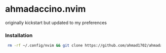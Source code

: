 # ahmadaccino.nvim

originally kickstart but updated to my preferences

### Installation
```bash
 rm -rf ~/.config/nvim && git clone https://github.com/ahmad1702/ahmadaccino.nvim.git ~/.config/
```

